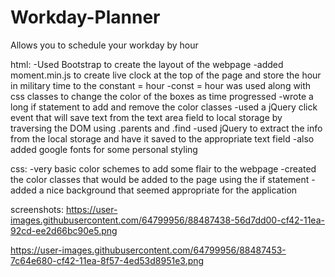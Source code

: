 # Workday-Planner
Allows you to schedule your workday by hour

html:
-Used Bootstrap to create the layout of the webpage
-added moment.min.js to create live clock at the top of the page and store the hour in military time to the constant = hour
-const = hour was used along with css classes to change the color of the boxes as time progressed
-wrote a long if statement to add and remove the color classes
-used a jQuery click event that will save text from the text area field to local storage by traversing the DOM using .parents and .find
-used jQuery to extract the info from the local storage and have it saved to the appropriate text field
-also added google fonts for some personal styling


css:
-very basic color schemes to add some flair to the webpage
-created the color classes that would be added to the page using the if statement
-added a nice background that seemed appropriate for the application


screenshots:
https://user-images.githubusercontent.com/64799956/88487438-56d7dd00-cf42-11ea-92cd-ee2d66bc90e5.png

https://user-images.githubusercontent.com/64799956/88487453-7c64e680-cf42-11ea-8f57-4ed53d8951e3.png